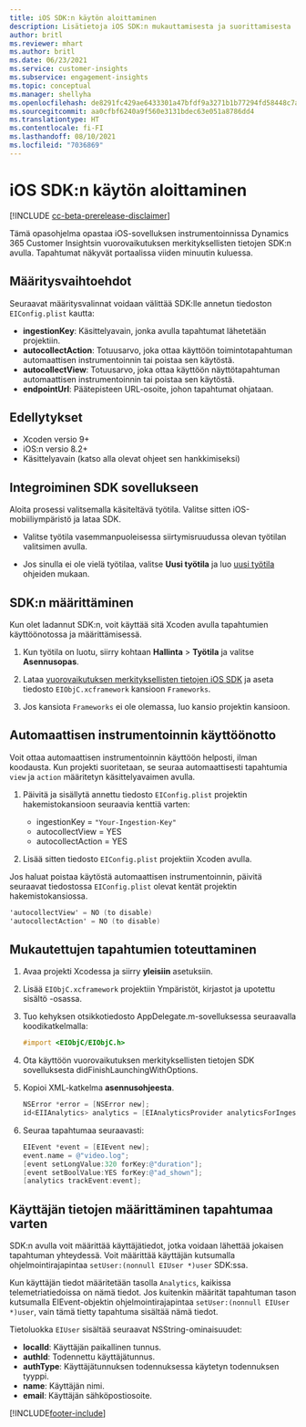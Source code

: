 ```yaml
---
title: iOS SDK:n käytön aloittaminen
description: Lisätietoja iOS SDK:n mukauttamisesta ja suorittamisesta
author: britl
ms.reviewer: mhart
ms.author: britl
ms.date: 06/23/2021
ms.service: customer-insights
ms.subservice: engagement-insights
ms.topic: conceptual
ms.manager: shellyha
ms.openlocfilehash: de8291fc429ae6433301a47bfdf9a3271b1b77294fd58448c7aa6bd0783edc97
ms.sourcegitcommit: aa0cfbf6240a9f560e3131bdec63e051a8786dd4
ms.translationtype: HT
ms.contentlocale: fi-FI
ms.lasthandoff: 08/10/2021
ms.locfileid: "7036869"
---
```

# <a name="get-started-with-the-ios-sdk"></a>iOS SDK:n käytön aloittaminen

[!INCLUDE [cc-beta-prerelease-disclaimer](includes/cc-beta-prerelease-disclaimer.md)]

Tämä opasohjelma opastaa iOS-sovelluksen instrumentoinnissa Dynamics 365 Customer Insightsin vuorovaikutuksen merkityksellisten tietojen SDK:n avulla. Tapahtumat näkyvät portaalissa viiden minuutin kuluessa.

## <a name="configuration-options"></a>Määritysvaihtoehdot

Seuraavat määritysvalinnat voidaan välittää SDK:lle annetun tiedoston `EIConfig.plist` kautta:

- **ingestionKey**: Käsittelyavain, jonka avulla tapahtumat lähetetään projektiin.
- **autocollectAction**: Totuusarvo, joka ottaa käyttöön toimintotapahtuman automaattisen instrumentoinnin tai poistaa sen käytöstä.
- **autocollectView**: Totuusarvo, joka ottaa käyttöön näyttötapahtuman automaattisen instrumentoinnin tai poistaa sen käytöstä.
- **endpointUrl**: Päätepisteen URL-osoite, johon tapahtumat ohjataan.

## <a name="prerequisites"></a>Edellytykset

- Xcoden versio 9+
- iOS:n versio 8.2+
- Käsittelyavain (katso alla olevat ohjeet sen hankkimiseksi)

## <a name="integrate-the-sdk-into-your-application"></a>Integroiminen SDK sovellukseen

Aloita prosessi valitsemalla käsiteltävä työtila. Valitse sitten iOS-mobiiliympäristö ja lataa SDK.

- Valitse työtila vasemmanpuoleisessa siirtymisruudussa olevan työtilan valitsimen avulla.

- Jos sinulla ei ole vielä työtilaa, valitse **Uusi työtila** ja luo [uusi työtila](create-workspace.md) ohjeiden mukaan.

## <a name="configure-the-sdk"></a>SDK:n määrittäminen

Kun olet ladannut SDK:n, voit käyttää sitä Xcoden avulla tapahtumien käyttöönotossa ja määrittämisessä.

1. Kun työtila on luotu, siirry kohtaan **Hallinta** > **Työtila** ja valitse **Asennusopas**.

1. Lataa [vuorovaikutuksen merkityksellisten tietojen iOS SDK](https://download.pi.dynamics.com/sdk/EI-SDKs/ei-ios-sdk.zip) ja aseta tiedosto `EIObjC.xcframework` kansioon `Frameworks`.

1. Jos kansiota `Frameworks` ei ole olemassa, luo kansio projektin kansioon.

## <a name="enable-auto-instrumentation"></a>Automaattisen instrumentoinnin käyttöönotto
 
Voit ottaa automaattisen instrumentoinnin käyttöön helposti, ilman koodausta. Kun projekti suoritetaan, se seuraa automaattisesti tapahtumia `view` ja `action` määritetyn käsittelyavaimen avulla. 

1. Päivitä ja sisällytä annettu tiedosto `EIConfig.plist` projektin hakemistokansioon seuraavia kenttiä varten:
    - ingestionKey = `"Your-Ingestion-Key"`
    - autocollectView = YES
    - autocollectAction = YES

2. Lisää sitten tiedosto `EIConfig.plist` projektiin Xcoden avulla. 



Jos haluat poistaa käytöstä automaattisen instrumentoinnin, päivitä seuraavat tiedostossa `EIConfig.plist` olevat kentät projektin hakemistokansiossa. 

```objectivec
'autocollectView' = NO (to disable)
'autocollectAction' = NO (to disable)
```


## <a name="implement-custom-events"></a>Mukautettujen tapahtumien toteuttaminen

1. Avaa projekti Xcodessa ja siirry **yleisiin** asetuksiin. 
1. Lisää `EIObjC.xcframework` projektiin Ympäristöt, kirjastot ja upotettu sisältö -osassa.

1. Tuo kehyksen otsikkotiedosto AppDelegate.m-sovelluksessa seuraavalla koodikatkelmalla:

    ```objectivec
    #import <EIObjC/EIObjC.h>
    ```

1. Ota käyttöön vuorovaikutuksen merkityksellisten tietojen SDK sovelluksesta didFinishLaunchingWithOptions.
1. Kopioi XML-katkelma **asennusohjeesta**.

    ```objectivec
    NSError *error = [NSError new];
    id<EIIAnalytics> analytics = [EIAnalyticsProvider analyticsForIngestionKey:nil error:&error];
    ```

1. Seuraa tapahtumaa seuraavasti:

    ```objectivec
    EIEvent *event = [EIEvent new];
    event.name = @"video.log";
    [event setLongValue:320 forKey:@"duration"];
    [event setBoolValue:YES forKey:@"ad_shown"];
    [analytics trackEvent:event];
    ```

## <a name="set-user-details-for-your-event"></a>Käyttäjän tietojen määrittäminen tapahtumaa varten

SDK:n avulla voit määrittää käyttäjätiedot, jotka voidaan lähettää jokaisen tapahtuman yhteydessä. Voit määrittää käyttäjän kutsumalla ohjelmointirajapintaa `setUser:(nonnull EIUser *)user` SDK:ssa.

Kun käyttäjän tiedot määritetään tasolla `Analytics`, kaikissa telemetriatiedoissa on nämä tiedot. Jos kuitenkin määrität tapahtuman tason kutsumalla EIEvent-objektin ohjelmointirajapintaa `setUser:(nonnull EIUser *)user`, vain tämä tietty tapahtuma sisältää nämä tiedot.

Tietoluokka `EIUser` sisältää seuraavat NSString-ominaisuudet:

- **localId**: Käyttäjän paikallinen tunnus.
- **authId**: Todennettu käyttäjätunnus.
- **authType**: Käyttäjätunnuksen todennuksessa käytetyn todennuksen tyyppi.
- **name**: Käyttäjän nimi.
- **email**: Käyttäjän sähköpostiosoite.


[!INCLUDE[footer-include](../includes/footer-banner.md)]

